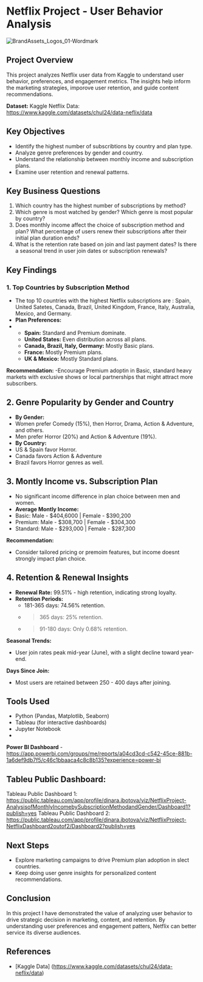 # Netflix Project - User Behavior Analysis
![BrandAssets_Logos_01-Wordmark](https://github.com/user-attachments/assets/b7dea815-4fd7-4fe4-81b4-65cf637db819)

## Project Overview
This project analyzes Netflix user data from Kaggle to understand user behavior, preferences, and engagement metrics. The insights help inform the marketing strategies, imporove user retention, and guide content recommendations.

**Dataset:** Kaggle Netflix Data: https://www.kaggle.com/datasets/chul24/data-neflix/data

## Key Objectives
- Identify the highest number of subscribtions by country and plan type.
- Analyze genre preferences by gender and country.
- Understand the relationship between monthly income and subscription plans.
- Examine user retention and renewal patterns.
  
## Key Business Questions
1. Which country has the highest number of subscriptions by method?
2. Which genre is most watched by gender? Which genre is most popular by country? 
3. Does monthly income affect the choice of subscription method and plan? What percentage of users renew their subscriptions after their initial plan duration ends?
4. What is the retention rate based on join and last payment dates? Is there a seasonal trend in user join dates or subscription renewals?

## Key Findings

### 1. Top Countries by Subscription Method
- The top 10 countries with the highest Netflix subscriptions are : Spain, United Satetes, Canada, Brazil, United Kingdom, France, Italy, Australia, Mexico, and Germany.
- **Plan Preferences:**
- - **Spain:** Standard and Premium dominate.
  - **United States:** Even distribution across all plans.
  - **Canada, Brazil, Italy, Germany:** Mostly Basic plans.
  - **France:** Mostly Premium plans.
  - **UK & Mexico:** Mostly Standard plans.
 
**Recommendation:**
-Encourage Premium adoptin in Basic, standard heavy markets with exclusive shows or local partnerships that might attract more subscribers.

## 2. Genre Popularity by Gender and Country
- **By Gender:**
- Women prefer Comedy (15%), then Horror, Drama, Action & Adventure, and others.
- Men prefer Horror (20%) and Action & Adventure (19%).
- **By Country:**
- US & Spain favor Horror.
- Canada favors Action & Adventure
- Brazil favors Horror genres as well.
 
## 3. Montly Income vs. Subscription Plan
- No significant income difference in plan choice between men and women.
- **Average Montly Income:**
- Basic: Male - $404,6000 | Female - $390,200
- Premium: Male - $308,700 | Female - $304,300
- Standard: Male - $293,000 | Female - $287,300

**Recommendation:**
  - Consider tailored pricing or premoim features, but income doesnt strongly impact plan choice.
 
## 4. Retention & Renewal Insights
- **Renewal Rate:** 99.51% - high retention, indicating strong loyalty.
- **Retention Periods:**
    - 181-365 days: 74.56% retention.
    - >365 days: 25% retention.
    - >91-180 days: Only 0.68% retention.

**Seasonal Trends:**
- User join rates peak mid-year (June), with a slight decline toward year-end.

**Days Since Join:**
- Most users are retained between 250 - 400 days after joining.

## Tools Used
- Python (Pandas, Matplotlib, Seaborn)
- Tableau (for interactive dashboards)
- Jupyter Notebook
- 
**Power BI Dashboard**
-https://app.powerbi.com/groups/me/reports/a04cd3cd-c542-45ce-881b-1a6def9db7f5/c46c1bbaaca4c8c8b135?experience=power-bi

## Tableu Public Dashboard: 
Tableau Public Dashboard 1: https://public.tableau.com/app/profile/dinara.ibotova/viz/NetflixProject-AnalysisofMonthlyIncomebySubscriptionMethodandGender/Dashboard1?publish=yes
Tableau Public Dashboard 2: https://public.tableau.com/app/profile/dinara.ibotova/viz/NetflixProject-NetflixDashboard2outof2/Dashboard2?publish=yes

## Next Steps
- Explore marketing campaigns to drive Premium plan adoption in slect countries.
- Keep doing user genre insights for personalized content recommendations.
  
## Conclusion
In this project I have demonstrated the value of analyzing user behavior to drive strategic decision in marketing, content, and retention. By understanding user preferences and engagement patters, Netflix can better service its diverse audiences.

## References
- [Kaggle Data] (https://www.kaggle.com/datasets/chul24/data-neflix/data)

